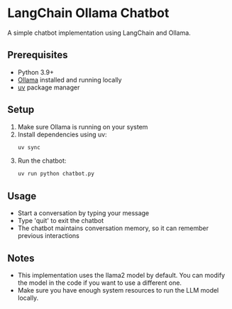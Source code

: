 # LangChain Ollama Chatbot

A simple chatbot implementation using LangChain and Ollama.

## Prerequisites

- Python 3.9+
- [Ollama](https://ollama.ai/) installed and running locally
- [uv](https://github.com/astral-sh/uv) package manager

## Setup

1. Make sure Ollama is running on your system
2. Install dependencies using uv:
   ```bash
   uv sync
   ```
3. Run the chatbot:
   ```bash
   uv run python chatbot.py
   ```

## Usage

- Start a conversation by typing your message
- Type 'quit' to exit the chatbot
- The chatbot maintains conversation memory, so it can remember previous interactions

## Notes

- This implementation uses the llama2 model by default. You can modify the model in the code if you want to use a different one.
- Make sure you have enough system resources to run the LLM model locally. 